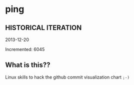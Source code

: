 # ping

## HISTORICAL ITERATION
2013-12-20

Incremented: 6045

## What is this?? 
Linux skills to hack the github commit visualization chart `;-)`

